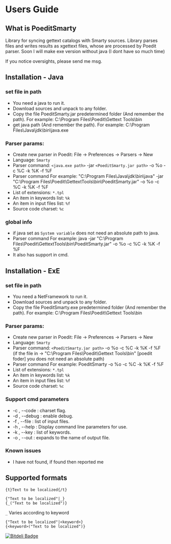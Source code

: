 Users Guide
========================

What is PoeditSmarty
-------------------

Library for syncing gettext catalogs with Smarty sources. 
Library parses files and writes results as xgettext files, whose are processed by Poedit parser.
Soon I will make exe version without java (I dont have so much time)

If you notice oversights, please send me msg.

## Installation - Java

### set file in path

* You need a java to run it.
* Download sources and unpack to any folder.
* Copy the file PoeditSmarty.jar predetermined folder (And remember the path).  For example: C:\Program Files\Poedit\Gettext Tools\bin
* get java path (And remember the path). For example: C:\Program Files\Java\jdk\bin\java.exe

### Parser params:

* Create new parser in Poedit: File -> Preferences -> Parsers -> New
* Language: `Smarty`
* Parser command: `<java.exe path>` -jar `<PoeditSmarty.jar path>` -o %o -c %C -k %K -f %F  
* Parser command For example: "C:\Program Files\Java\jdk\bin\java" -jar "C:\Program Files\Poedit\GettextTools\bin\PoeditSmarty.jar" -o %o -c %C -k %K -f %F 
* List of extensions: `*.tpl`
* An item in keywords list: `%k`
* An item in input files list: `%f`
* Source code charset: `%c`

### global info
* if java set as `System variable` does not need an absolute path to java. 
* Parser command For example: java -jar "C:\Program Files\Poedit\GettextTools\bin\PoeditSmarty.jar" -o %o -c %C -k %K -f %F 
* It also has support in cmd.

## Installation - ExE

### set file in path

* You need a NetFramework to run it.
* Download sources and unpack to any folder.
* Copy the file PoeditSmarty.exe predetermined folder (And remember the path).  For example: C:\Program Files\Poedit\Gettext Tools\bin

### Parser params:

* Create new parser in Poedit: File -> Preferences -> Parsers -> New
* Language: `Smarty`
* Parser command: `<PoeditSmarty.jar path>` -o %o -c %C -k %K -f %F  (if the file in -> "C:\Program Files\Poedit\Gettext Tools\bin" [poedit foder] you does not need an absolute path)
* Parser command For example: PoeditSmarty -o %o -c %C -k %K -f %F
* List of extensions: `*.tpl`
* An item in keywords list: `%k`
* An item in input files list: `%f`
* Source code charset: `%c`

### Support cmd parameters

* -c , --code            <Args>  <Required> : charset flag.
* -d , --debug                              : enable debug.
* -f , --file            <Args>  <Required> : list of input files.
* -h , --help                               : Display command line parameters for use.
* -k , --key             <Args>  <Required> : list of keywords.
* -o , --out             <Args>  <Required> : expands to the name of output file.

### Known issues
* I have not found, if found then reported me

## Supported formats

```
{t}Text to be localized{/t}
```

```
{"Text to be localized"|_}
{_("Text to be localized")}
```

`_` Varies according to keyword

```
{"Text to be localized"|<keyword>}
{<keyword>("Text to be localized")}
```

[![Bitdeli Badge](https://d2weczhvl823v0.cloudfront.net/Garefild/poeditsmarty/trend.png)](https://bitdeli.com/free "Bitdeli Badge")
